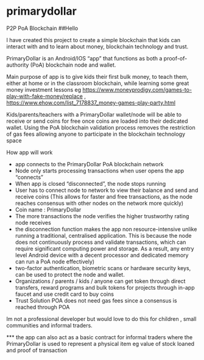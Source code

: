 # primarydollar
P2P PoA Blockchain 
##Hello

I have created this project to create a simple blockchain that kids can interact with and to learn about money, blockchain technology and trust.

PrimaryDollar is an Android/IOS “app” that functions as both a proof-of-authority (PoA) blockchain node and wallet. 

Main purpose of app is to give kids their first bulk money, to teach them, either at home or in the classroom blockchain, while learning some great money investment lessons eg https://www.moneyprodigy.com/games-to-play-with-fake-money/replace , https://www.ehow.com/list_7178837_money-games-play-party.html

Kids/parents/teachers with a PrimaryDollar wallet/node will be able to receive or send coins for free once coins are loaded into their dedicated wallet. Using the PoA blockchain validation process removes the restriction of gas fees allowing anyone to participate in the blockchain technology space


How app will work
* app connects to the PrimaryDollar  PoA blockchain network 
* Node only starts processing transactions when user opens the app “connects” 
* When app is closed “disconnected”, the node stops running
* User has to connect node to network to view their balance and send and receive coins (This allows for faster and free transactions, as the node reaches consensus with other nodes on the network more quickly) 
* Coin name : PrimaryDollar
* The more transactions the node verifies the higher trustworthy rating node receives 
* the disconnection function makes the app non resource-intensive unlike running a traditional, centralised application. This is because the node does not continuously process and validate transactions, which can require significant computing power and storage. As a result, any entry level  Android device with a decent processor and dedicated memory  can run a PoA node effectively)
* two-factor authentication, biometric scans or hardware security keys, can be used to protect the node and wallet.
* Organizations / parents / kids / anyone can get token through direct transfers, reward programs and bulk tokens for projects through in-app faucet and use credit card to buy coins
* Trust Solution POA does not need gas fees since a consensus is reached through POA

Im not a professional developer but would love to do this for children , small communities and informal traders.

*** the app can also act as a basic contract for informal traders where the PrimaryDollar is used to represent a physical item eg value of stock loaned  and proof of transaction
